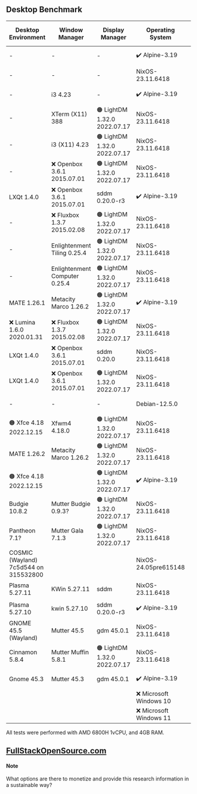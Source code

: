 ## Desktop Benchmark

|Desktop Environment                  |Window Manager               |Display Manager             |Operating System      |Memory Usage|Processor Usage    |Size on Disk|Reboot Time  |
|-------------------------------------|-----------------------------|----------------------------|----------------------|------------|-------------------|------------|-------------|
|-                                    |-                            |-                           |✔️ Alpine-3.19        |✔️ 89MB     |✔️ 0.00, 0.00, 0.00|✔️ 342M     |11 Seconds   |
|-                                    |-                            |-                           |NixOS-23.11.6418      |🟢 116MB    |✔️ 0.00, 0.00, 0.00|🔵 2.3G     |✔️ 6 Seconds |
|-                                    |i3 4.23                      |-                           |✔️ Alpine-3.19        |🟢 117MB    |✔️ 0.00, 0.00, 0.00|✔️ 569M     |🟠 14 Seconds|
|-                                    |XTerm (X11) 388              |🟠 LightDM 1.32.0 2022.07.17|NixOS-23.11.6418      |🟢 150MB    |✔️ 0.00, 0.00, 0.00|4.2G        |✔️ 6 Seconds |
|-                                    |i3 (X11) 4.23                |🟠 LightDM 1.32.0 2022.07.17|NixOS-23.11.6418      |🟢 154MB    |✔️ 0.00, 0.00, 0.00|4.2G        |✔️ 6 Seconds |
|-                                    |❌ Openbox 3.6.1 2015.07.01   |🟠 LightDM 1.32.0 2022.07.17|NixOS-23.11.6418      |🟢 155MB    |🔵 0.07, 0.02, 0.00|🔵 3.2G     |🔵 8 Seconds |
|LXQt 1.4.0                           |❌ Openbox 3.6.1 2015.07.01   |sddm 0.20.0-r3              |✔️ Alpine-3.19        |🟢 158MB    |✔️ 0.00, 0.00, 0.00|✔️ 801M     |10 Seconds   |
|-                                    |❌ Fluxbox 1.3.7 2015.02.08   |🟠 LightDM 1.32.0 2022.07.17|NixOS-23.11.6418      |🟢 161MB    |0.27, 0.06, 0.02   |🔵 3.2G     |✔️ 7 Seconds |
|-                                    |Enlightenment Tiling 0.25.4  |🟠 LightDM 1.32.0 2022.07.17|NixOS-23.11.6418      |🔵 205MB    |🔵 0.07, 0.02, 0.00|5.4G        |🔵 8 Seconds |
|-                                    |Enlightenment Computer 0.25.4|🟠 LightDM 1.32.0 2022.07.17|NixOS-23.11.6418      |🔵 211MB    |0.13, 0.03, 0.01   |5.4G        |🔵 9 Seconds |
|MATE 1.26.1                          |Metacity Marco 1.26.2        |🟠 LightDM 1.32.0 2022.07.17|✔️ Alpine-3.19        |🔵 218MB    |✔️ 0.00, 0.00, 0.00|🟢 1.3G     |🟠 14 Seconds|
|❌ Lumina 1.6.0 2020.01.31            |❌ Fluxbox 1.3.7 2015.02.08   |🟠 LightDM 1.32.0 2022.07.17|NixOS-23.11.6418      |🔵 232MB    |🔵 0.07, 0.02, 0.00|🔵 3.3G     |🔵 9 Seconds |
|LXQt 1.4.0                           |❌ Openbox 3.6.1 2015.07.01   |sddm 0.20.0                 |NixOS-23.11.6418      |🔵 270MB    |🔵 0.07, 0.02, 0.00|5.2G        |11 Seconds   |
|LXQt 1.4.0                           |❌ Openbox 3.6.1 2015.07.01   |🟠 LightDM 1.32.0 2022.07.17|NixOS-23.11.6418      |🔵 276MB    |🔵 0.07, 0.02, 0.00|5.2G        |10 Seconds   |
|-                                    |-                            |-                           |Debian-12.5.0         |🔵 276MB    |✔️ 0.00, 0.00, 0.00|🟢 1.7G     |✔️ 5 Seconds |
|🟠 Xfce 4.18 2022.12.15              |Xfwm4 4.18.0                 |🟠 LightDM 1.32.0 2022.07.17|NixOS-23.11.6418      |318MB       |🔵 0.07, 0.02, 0.00|5.0G        |10 Seconds   |
|MATE 1.26.2                          |Metacity Marco 1.26.2        |🟠 LightDM 1.32.0 2022.07.17|NixOS-23.11.6418      |351MB       |0.13, 0.03, 0.01   |5.7G        |10 Seconds   |
|🟠 Xfce 4.18 2022.12.15              |                             |🟠 LightDM 1.32.0 2022.07.17|✔️ Alpine-3.19        |402MB       |✔️ 0.00, 0.00, 0.00|🟢 1.2G     |11 Seconds   |
|Budgie 10.8.2                        |Mutter Budgie 0.9.3?         |🟠 LightDM 1.32.0 2022.07.17|NixOS-23.11.6418      |🟠 500MB    |🟠 0.34, 0.08, 0.03|🟠 6.3G     |11 Seconds   |
|Pantheon 7.1?                        |Mutter Gala 7.1.3            |🟠 LightDM 1.32.0 2022.07.17|NixOS-23.11.6418      |🟠 502MB    |🟠 0.36, 0.08, 0.03|6.0G        |🟠 14 Seconds|
|COSMIC (Wayland) 7c5d544 on 315532800|                             |                            |NixOS-24.05pre615148  |🟠 505MB    |🟠 0.39, 0.10, 0.03|🔵 3.9G     |11 Seconds   |
|Plasma 5.27.11                       |KWin 5.27.11                 |sddm                        |NixOS-23.11.6418      |🟠 506MB    |🔴 2.02, 0.51, 0.17|🟠 6.8G     |🔴 24 Seconds|
|Plasma 5.27.10                       |kwin 5.27.10                 |sddm 0.20.0-r3	             |✔️ Alpine-3.19        |🟠 533MB    |🔴 1.28, 0.30, 0.10|🔵 2.2GB    |🟠 17 Seconds|
|GNOME 45.5 (Wayland)                 |Mutter 45.5                  |gdm 45.0.1                  |NixOS-23.11.6418      |🟠 567MB    |0.21, 0.05, 0.02   |6.0G        |11 Seconds   |
|Cinnamon 5.8.4                       |Mutter Muffin 5.8.1          |🟠 LightDM 1.32.0 2022.07.17|NixOS-23.11.6418      |🔴 574MB    |🔴 1.20, 0.29, 0.10|🔴 7.0G     |🟠 17 Seconds|
|Gnome 45.3                           |Mutter 45.3                  |gdm 45.0.1                  |✔️ Alpine-3.19        |🔴 684MB    |0.27, 0.06, 0.02   |✔️ 1.8G     |🔴 21 Seconds|
|                                     |                             |                            |❌ Microsoft Windows 10|❌ 2.3GB     |0.04               |❌ 32.7G     |❌ 53 Seconds |
|                                     |                             |                            |❌ Microsoft Windows 11|❌ 2.7GB     |0.04               |❌ 40.0G     |❌ 57 Seconds |

All tests were performed with AMD 6800H 1vCPU, and 4GB RAM.

## [FullStackOpenSource.com](https://fullstackopensource.com/)

#### Note
What options are there to monetize and provide this research information in a sustainable way?
